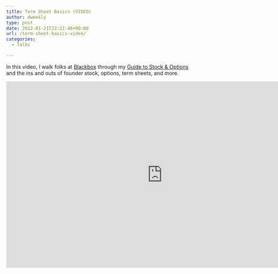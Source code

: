 ```yaml
---
title: Term Sheet Basics (VIDEO)
author: dweekly
type: post
date: 2012-01-21T22:22:48+00:00
url: /term-sheet-basics-video/
categories:
  - Talks

---
```

In this video, I walk folks at [Blackbox][1] through my [Guide to Stock & Options][2] and the ins and outs of founder stock, options, term sheets, and more.

<div class="jetpack-video-wrapper">
  <span class="embed-youtube" style="text-align:center; display: block;"><iframe class='youtube-player' type='text/html' width='840' height='503' src='https://www.youtube.com/embed/NLM89kLn8Sk?version=3&#038;rel=1&#038;fs=1&#038;autohide=2&#038;showsearch=0&#038;showinfo=1&#038;iv_load_policy=1&#038;wmode=transparent' allowfullscreen='true' style='border:0;'></iframe></span>
</div>

 [1]: http://blackbox.vc/
 [2]: http://dweek.ly/stock